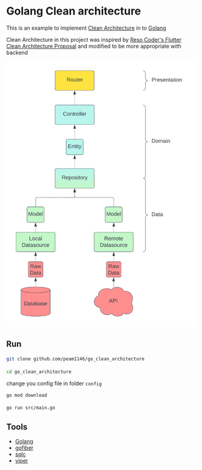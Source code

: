 # Golang Clean architecture

This is an example to implement [Clean Architecture](https://blog.cleancoder.com/uncle-bob/2012/08/13/the-clean-architecture.html) in to [Golang](https://go.dev)

Clean Architecture in this project was inspired by [Reso Coder's Flutter Clean Architecture Proposal](https://resocoder.com/2019/08/27/flutter-tdd-clean-architecture-course-1-explanation-project-structure/) and modified to be more appropriate with backend

![](assets/Clean_architecture_diagram.png)

## Run

```bash
git clone github.com/peam1146/go_clean_architecture

cd go_clean_architecture
```

change you config file in folder `config`

```bash
go mod download

go run src/main.go
```
## Tools
- [Golang](https://go.dev)
- [gofiber](https://github.com/gofiber/fiber)
- [sqlc](https://github.com/kyleconroy/sqlc)
- [viper](https://github.com/spf13/viper)
